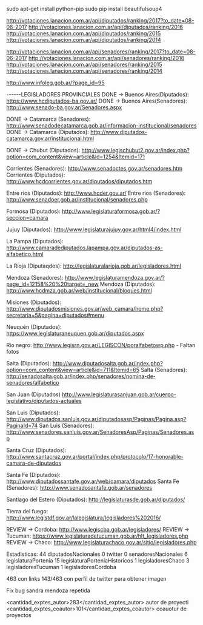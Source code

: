 sudo apt-get install python-pip
sudo pip install beautifulsoup4

http://votaciones.lanacion.com.ar/api/diputados/ranking/2017?to_date=08-06-2017
http://votaciones.lanacion.com.ar/api/diputados/ranking/2016
http://votaciones.lanacion.com.ar/api/diputados/ranking/2015
http://votaciones.lanacion.com.ar/api/diputados/ranking/2014


http://votaciones.lanacion.com.ar/api/senadores/ranking/2017?to_date=08-06-2017
http://votaciones.lanacion.com.ar/api/senadores/ranking/2016
http://votaciones.lanacion.com.ar/api/senadores/ranking/2015
http://votaciones.lanacion.com.ar/api/senadores/ranking/2014

http://www.infoleg.gob.ar/?page_id=95

------LEGISLADORES PROVINCIALES
DONE -> Buenos Aires(Diputados): https://www.hcdiputados-ba.gov.ar/
DONE -> Buenos Aires(Senadores): http://www.senado-ba.gov.ar/Senadores.aspx

DONE -> Catamarca (Senadores): http://www.senadodecatamarca.gob.ar/informacion-institucional/senadores
DONE -> Catamarca (Diputados): http://www.diputados-catamarca.gov.ar/institucional.html

DONE -> Chubut (Diputados): http://www.legischubut2.gov.ar/index.php?option=com_content&view=article&id=1254&Itemid=171 

Corrientes (Senadores): http://www.senadoctes.gov.ar/senadores.htm
Corrientes (Diputados): http://www.hcdcorrientes.gov.ar/diputados/diputados.htm

Entre rios (Diputados): http://www.hcder.gov.ar/
Entre rios (Senadores): http://www.senadoer.gob.ar/institucional/senadores.php

Formosa (Diputados): http://www.legislaturaformosa.gob.ar/?seccion=camara

Jujuy (Diputados): http://www.legislaturajujuy.gov.ar/html4/index.html

La Pampa (Diputados): http://www.camaradediputados.lapampa.gov.ar/diputados-as-alfabetico.html

La Rioja (Diputaqdos): http://legislaturalarioja.gob.ar/legisladores.html

Mendoza (Senadores): http://www.legislaturamendoza.gov.ar/?page_id=12158%20%20target=_new
Mendoza (Diputados): http://www.hcdmza.gob.ar/web/institucional/bloques.html

Misiones (Diputados): http://www.diputadosmisiones.gov.ar/web_camara/home.php?secretaria=5&pagina=diputados#menu

Neuquén (Diputados): https://www.legislaturaneuquen.gob.ar/diputados.aspx

Rio negro: http://www.legisrn.gov.ar/LEGISCON/poralfabetowp.php - Faltan fotos

Salta (Diputados): http://www.diputadosalta.gob.ar/index.php?option=com_content&view=article&id=711&Itemid=65
Salta (Senadores): http://senadosalta.gob.ar/index.php/senadores/nomina-de-senadores/alfabetico

San Juan (Diputados) http://www.legislaturasanjuan.gob.ar/cuerpo-legislativo/diputados-actuales

San Luis (Diputados): http://www.diputados.sanluis.gov.ar/diputadosasp/Paginas/Pagina.asp?PaginaId=74
San Luis (Senadores): http://www.senadores.sanluis.gov.ar/SenadoresAsp/Paginas/Senadores.asp

Santa Cruz (Diputados): http://www.santacruz.gov.ar/portal/index.php/protocolo/17-honorable-camara-de-diputados

Santa Fe (Diputados): http://www.diputadossantafe.gov.ar/web/camara/diputados
Santa Fe (Senadores): http://www.senadosantafe.gob.ar/senadores

Santiago del Estero (Diputados): http://legislaturasde.gob.ar/diputados/

Tierra del fuego: http://www.legistdf.gov.ar/lalegislatura/legisladores%202016/

REVIEW -> Cordoba: http://www.legiscba.gob.ar/legisladores/
REVIEW ->  Tucuman: https://www.legislaturadetucuman.gob.ar/hlt_legisladores.php
REVIEW -> Chaco: http://www.legislaturachaco.gov.ar/sitio/legisladores.php


Estadisticas:
44 diputadosNacionales
0 twitter
0 senadoresNacionales
6 legislaturaPortenia
15 legislaturaPorteniaHistoricos
1 legisladoresChaco
3 legisladoresTucuman
1 legisladoresCordoba


463 con links
143/463 con perfil de twitter para obtener imagen

Fix bug sandra mendoza repetida

<cantidad_exptes_autor>283</cantidad_exptes_autor> autor de proyecti
<cantidad_exptes_coautor>101</cantidad_exptes_coautor> coauotur de proyectos